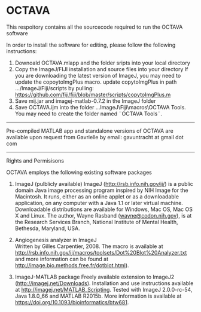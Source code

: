 # OCTAVA

This respoitory contains all the sourcecode required to run the OCTAVA software 

In order to install the software for editing, please follow the following instructions: 

1. Downoald OCTAVA.mlapp and the folder sripts into your local directory
2. Copy the ImageJ/FIJI installation and source files into your directory 
    If you are downloading the latest version of ImageJ, you may need to update the copoytoImgPlus macro.
    update copytoImgPlus
    in path .../ImageJ/Fiji/scripts by pulling:
    https://github.com/fiji/fiji/blob/master/scripts/copytoImgPlus.m
3. Save mij.jar and imagej-matlab-0.7.2 in the ImageJ folder
4. Save OCTAVA.ijm into the folder ...ImageJ\Fiji\macros\OCTAVA Tools. You may need to create the folder named ¨OCTAVA Tools¨. 

*******************************************
Pre-compiled MATLAB app and standalone versions of OCTAVA are available upon request 
from Gavrielle by email: gavuntracht at gmail dot com 


********************************************
Rights and Permisisons

OCTAVA employs the following existing software packages

1. ImageJ (pulblicly available) 
 ImageJ (http://rsb.info.nih.gov/ij/) is a public domain Java image processing program inspired by NIH Image for the Macintosh.
It runs, either as an online applet or as a downloadable application, on any computer with a Java 1.1 or later virtual machine. 
Downloadable distributions are available for Windows, Mac OS, Mac OS X and Linux. 
The author, Wayne Rasband (wayne@codon.nih.gov), is at the Research Services Branch, National Institute of Mental Health, 
Bethesda, Maryland, USA.
 
2. Angiogenesis analyzer in ImageJ  
Written by Gilles Carpentier, 2008. The macro is available at http://rsb.info.nih.gov/ij/macros/toolsets/Dot%20Blot%20Analyzer.txt 
and more information can be found at http://image.bio.methods.free.fr/dotblot.html). 

3. ImageJ-MATLAB package 
Freely available extension to ImageJ2 (http://imagej.net/Downloads). Installation and use instructions available at 
http://imagej.net/MATLAB_Scripting. Tested with ImageJ 2.0.0-rc-54, Java 1.8.0_66 and MATLAB R2015b. 
More information is available at https://doi.org/10.1093/bioinformatics/btw681. 

